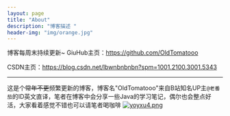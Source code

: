 ```yaml
---
layout: page
title: "About"
description: "博客描述 " 
header-img: "img/orange.jpg"
---
```

博客每周末持续更新~
GiuHub主页：https://github.com/OldTomatooo

CSDN主页：https://blog.csdn.net/lbwnbnbnbn?spm=1001.2100.3001.5343

---

这是个~~常年不更~~频繁更新的博客，博客名"OldTomatooo"来自B站知名UP主`@老番茄`的ID英文直译，笔者在博客中会分享一些Java的学习笔记，偶尔也会整点好活，大家看着感觉不错也可以请笔者喝咖啡
[![yoyxu4.png](https://s3.ax1x.com/2021/02/21/yoyxu4.png)](https://imgchr.com/i/yoyxu4)
